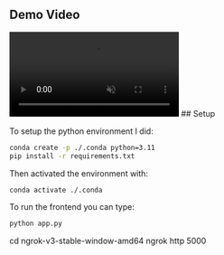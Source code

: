 ## Demo Video

<video src="./preview.mp4" autoplay muted controls="controls" style="max-width: 100%;">
    Your browser does not support the video tag.
</video>
## Setup

To setup the python environment I did:

```bash
conda create -p ./.conda python=3.11
pip install -r requirements.txt
```

Then activated the environment with:
```bash
conda activate ./.conda
```

To run the frontend you can type:

```bash
python app.py
```

cd ngrok-v3-stable-window-amd64
ngrok http 5000

